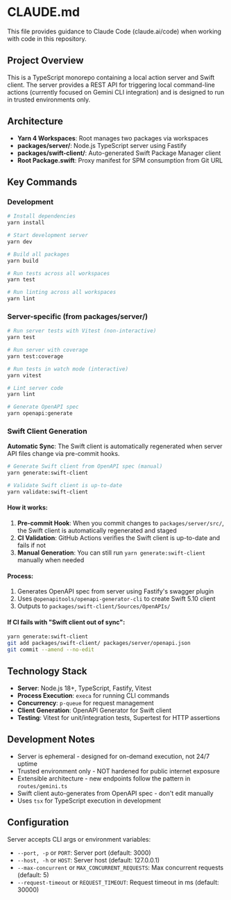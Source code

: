 # CLAUDE.md

This file provides guidance to Claude Code (claude.ai/code) when working with code in this repository.

## Project Overview

This is a TypeScript monorepo containing a local action server and Swift client. The server provides a REST API for triggering local command-line actions (currently focused on Gemini CLI integration) and is designed to run in trusted environments only.

## Architecture

- **Yarn 4 Workspaces**: Root manages two packages via workspaces
- **packages/server/**: Node.js TypeScript server using Fastify
- **packages/swift-client/**: Auto-generated Swift Package Manager client
- **Root Package.swift**: Proxy manifest for SPM consumption from Git URL

## Key Commands

### Development
```bash
# Install dependencies
yarn install

# Start development server
yarn dev

# Build all packages
yarn build

# Run tests across all workspaces
yarn test

# Run linting across all workspaces
yarn lint
```

### Server-specific (from packages/server/)
```bash
# Run server tests with Vitest (non-interactive)
yarn test

# Run server with coverage
yarn test:coverage

# Run tests in watch mode (interactive)
yarn vitest

# Lint server code
yarn lint

# Generate OpenAPI spec
yarn openapi:generate
```

### Swift Client Generation

**Automatic Sync**: The Swift client is automatically regenerated when server API files change via pre-commit hooks.

```bash
# Generate Swift client from OpenAPI spec (manual)
yarn generate:swift-client

# Validate Swift client is up-to-date
yarn validate:swift-client
```

#### How it works:
1. **Pre-commit Hook**: When you commit changes to `packages/server/src/`, the Swift client is automatically regenerated and staged
2. **CI Validation**: GitHub Actions verifies the Swift client is up-to-date and fails if not
3. **Manual Generation**: You can still run `yarn generate:swift-client` manually when needed

#### Process:
1. Generates OpenAPI spec from server using Fastify's swagger plugin
2. Uses `@openapitools/openapi-generator-cli` to create Swift 5.10 client
3. Outputs to `packages/swift-client/Sources/OpenAPIs/`

#### If CI fails with "Swift client out of sync":
```bash
yarn generate:swift-client
git add packages/swift-client/ packages/server/openapi.json
git commit --amend --no-edit
```

## Technology Stack

- **Server**: Node.js 18+, TypeScript, Fastify, Vitest
- **Process Execution**: `execa` for running CLI commands
- **Concurrency**: `p-queue` for request management
- **Client Generation**: OpenAPI Generator for Swift client
- **Testing**: Vitest for unit/integration tests, Supertest for HTTP assertions

## Development Notes

- Server is ephemeral - designed for on-demand execution, not 24/7 uptime
- Trusted environment only - NOT hardened for public internet exposure
- Extensible architecture - new endpoints follow the pattern in `routes/gemini.ts`
- Swift client auto-generates from OpenAPI spec - don't edit manually
- Uses `tsx` for TypeScript execution in development

## Configuration

Server accepts CLI args or environment variables:
- `--port, -p` or `PORT`: Server port (default: 3000)
- `--host, -h` or `HOST`: Server host (default: 127.0.0.1)  
- `--max-concurrent` or `MAX_CONCURRENT_REQUESTS`: Max concurrent requests (default: 5)
- `--request-timeout` or `REQUEST_TIMEOUT`: Request timeout in ms (default: 30000)